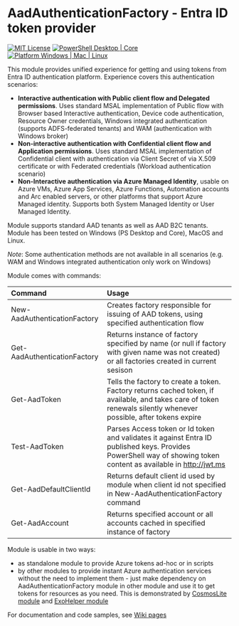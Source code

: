 # AadAuthenticationFactory - Entra ID token provider
[![MIT License](https://img.shields.io/badge/License-MIT-green.svg?style=plastic)](./LICENSE.md)
[![PowerShell Desktop | Core](https://img.shields.io/badge/PowerShell-Desktop%20|%20Core%207.4+%20-0000FF.svg?logo=PowerShell&style=plastic)](#)
[![Platform Windows | Mac | Linux](https://img.shields.io/badge/Platform-Windows%20|%20Mac%20|%20Linux%20%20-808080.svg?logo=Amazon%20EC2&style=plastic)](#)

This module provides unified experience for getting and using tokens from Entra ID authentication platform. Experience covers this authentication scenarios:
  - **Interactive authentication with Public client flow and Delegated permissions**. Uses standard MSAL implementation of Public flow with Browser based Interactive authentication, Device code authentication, Resource Owner credentials, Windows integrated authentication (supports ADFS-federated tenants) and WAM (authentication with Windows broker)
  - **Non-interactive authentication with Confidential client flow and Application permissions**. Uses standard MSAL implementation of Confidential client with authentication via Client Secret of via X.509 certificate or with Federated credentials (Workload authentication scenario)
  - **Non-Interactive authentication via Azure Managed Identity**, usable on Azure VMs, Azure App Services, Azure Functions, Automation accounts and Arc enabled servers, or other platforms that support Azure Managed identity. Supports both System Managed Identity or User Managed Identity.

Module supports standard AAD tenants as well as AAD B2C tenants. Module has been tested on Windows (PS Desktop and Core), MacOS and Linux.

_Note_: Some authentication methods are not available in all scenarios (e.g. WAM and Windows integrated authentication only work on Windows)

Module comes with commands:

|Command|Usage|
|:------|:----|
|New-AadAuthenticationFactory|Creates factory responsible for issuing of AAD tokens, using specified authentication flow|
|Get-AadAuthenticationFactory|Returns instance of factory specified by name (or null if factory with given name was not created) or all factories created in current sesison|
|Get-AadToken|Tells the factory to create a token. Factory returns cached token, if available, and takes care of token renewals silently whenever possible, after tokens expire|
|Test-AadToken|Parses Access token or Id token and validates it against Entra ID published keys. Provides PowerShell way of showing token content as available in http://jwt.ms|
|Get-AadDefaultClientId|Returns default client id used by module when client id not specified in New-AadAuthenticationFactory command|
|Get-AadAccount|Returns specified account or all accounts cached in specified instance of factory|

Module is usable in two ways:
- as standalone module to provide Azure tokens ad-hoc or in scripts
- by other modules to provide instant Azure authentication services without the need to implement them - just make dependency on AadAuthenticationFactory module in other module and use it to get tokens for resources as you need. This is demonstrated by [CosmosLite module](https://github.com/jformacek/CosmosLite) and [ExoHelper module](https://github.com/greycorbel/ExoHelper)

For documentation and code samples, see  [Wiki pages](https://github.com/greycorbel/AadAuthenticationFactory/wiki)
